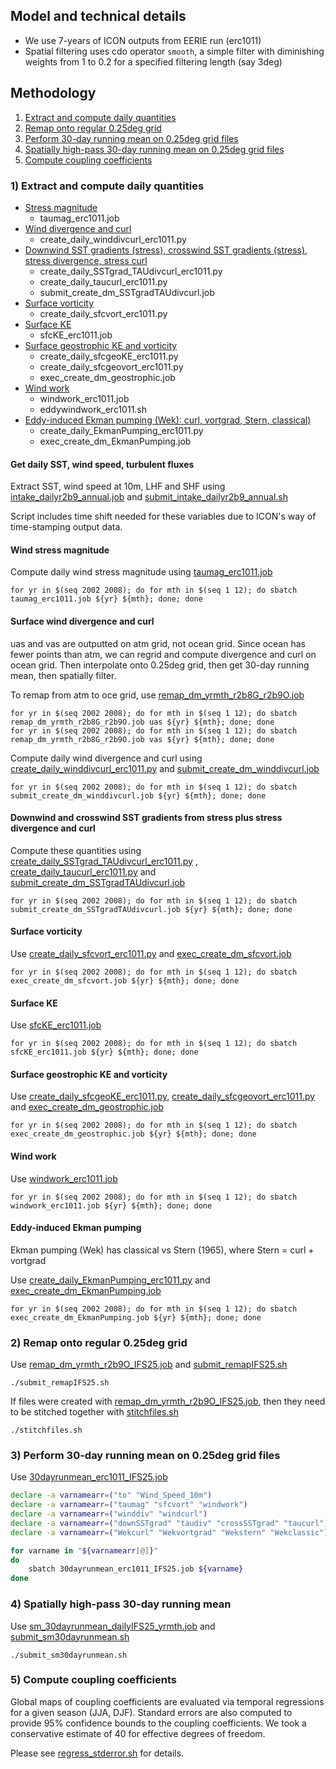 ## Model and technical details
- We use 7-years of ICON outputs from EERIE run (erc1011)
- Spatial filtering uses cdo operator `smooth`, a simple filter with diminishing weights from 1 to 0.2 for a specified filtering length (say 3deg)

## Methodology
1) [Extract and compute daily quantities](#1-extract-and-compute-daily-quantities)
2) [Remap onto regular 0.25deg grid](#2-remap-onto-regular-025deg-grid)
3) [Perform 30-day running mean on 0.25deg grid files](#3-perform-30-day-running-mean-on-025deg-grid-files)
4) [Spatially high-pass 30-day running mean on 0.25deg grid files](#4-spatially-high-pass-30-day-running-mean)
5) [Compute coupling coefficients](#5-compute-coupling-coefficients) 

### 1) Extract and compute daily quantities
- [Stress magnitude](#wind-stress-magnitude)
	- taumag_erc1011.job
- [Wind divergence and curl](#surface-wind-divergence-and-curl)
	- create_daily_winddivcurl_erc1011.py
- [Downwind SST gradients (stress), crosswind SST gradients (stress), stress divergence, stress curl](#downwind-and-crosswind-sst-gradients-from-stress-plus-stress-divergence-and-curl)
	- create_daily_SSTgrad_TAUdivcurl_erc1011.py
	- create_daily_taucurl_erc1011.py
    - submit_create_dm_SSTgradTAUdivcurl.job
- [Surface vorticity](#surface-vorticity)
	- create_daily_sfcvort_erc1011.py
- [Surface KE](#surface-ke)
	- sfcKE_erc1011.job
- [Surface geostrophic KE and vorticity](#surface-geostrophic-ke-and-vorticity)
	- create_daily_sfcgeoKE_erc1011.py
	- create_daily_sfcgeovort_erc1011.py
	- exec_create_dm_geostrophic.job
- [Wind work](#wind-work)
	- windwork_erc1011.job
	- eddywindwork_erc1011.sh
- [Eddy-induced Ekman pumping (Wek): curl, vortgrad, Stern, classical)](#eddy-induced-ekman-pumping)
	- create_daily_EkmanPumping_erc1011.py
	- exec_create_dm_EkmanPumping.job

#### Get daily SST, wind speed, turbulent fluxes
Extract SST, wind speed at 10m, LHF and SHF using [intake_dailyr2b9_annual.job](mesoscale-air-sea-coupling/ICON/intake_dailyr2b9_annual.job) and [submit_intake_dailyr2b9_annual.sh](mesoscale-air-sea-coupling/ICON/submit_intake_dailyr2b9_annual.sh)

Script includes time shift needed for these variables due to ICON's way of time-stamping output data.

#### Wind stress magnitude
Compute daily wind stress magnitude using
[taumag_erc1011.job](mesoscale-air-sea-coupling/ICON/taumag_erc1011.job)

	for yr in $(seq 2002 2008); do for mth in $(seq 1 12); do sbatch taumag_erc1011.job ${yr} ${mth}; done; done


#### Surface wind divergence and curl
uas and vas are outputted on atm grid, not ocean grid. Since ocean has fewer points than atm, we can regrid and compute divergence and curl on ocean grid. Then interpolate onto 0.25deg grid, then get 30-day running mean, then spatially filter.

To remap from atm to oce grid, use [remap_dm_yrmth_r2b8G_r2b9O.job](mesoscale-air-sea-coupling/ICON/remap_dm_yrmth_r2b8G_r2b9O.job) 

	for yr in $(seq 2002 2008); do for mth in $(seq 1 12); do sbatch remap_dm_yrmth_r2b8G_r2b9O.job uas ${yr} ${mth}; done; done
	for yr in $(seq 2002 2008); do for mth in $(seq 1 12); do sbatch remap_dm_yrmth_r2b8G_r2b9O.job vas ${yr} ${mth}; done; done

Compute daily wind divergence and curl using [create_daily_winddivcurl_erc1011.py](mesoscale-air-sea-coupling/ICON/create_daily_winddivcurl_erc1011.py) and [submit_create_dm_winddivcurl.job](mesoscale-air-sea-coupling/ICON/submit_create_dm_winddivcurl.job)

	for yr in $(seq 2002 2008); do for mth in $(seq 1 12); do sbatch submit_create_dm_winddivcurl.job ${yr} ${mth}; done; done


#### Downwind and crosswind SST gradients from stress plus stress divergence and curl
Compute these quantities using [create_daily_SSTgrad_TAUdivcurl_erc1011.py](mesoscale-air-sea-coupling/ICON/create_daily_SSTgrad_TAUdivcurl_erc1011.py) , [create_daily_taucurl_erc1011.py](mesoscale-air-sea-coupling/ICON/create_daily_taucurl_erc1011.py) and [submit_create_dm_SSTgradTAUdivcurl.job](mesoscale-air-sea-coupling/ICON/submit_create_dm_SSTgradTAUdivcurl.job)

	for yr in $(seq 2002 2008); do for mth in $(seq 1 12); do sbatch submit_create_dm_SSTgradTAUdivcurl.job ${yr} ${mth}; done; done

#### Surface vorticity
Use [create_daily_sfcvort_erc1011.py](mesoscale-air-sea-coupling/ICON/create_daily_sfcvort_erc1011.py) and [exec_create_dm_sfcvort.job](mesoscale-air-sea-coupling/ICON/exec_create_dm_sfcvort.job)

	for yr in $(seq 2002 2008); do for mth in $(seq 1 12); do sbatch exec_create_dm_sfcvort.job ${yr} ${mth}; done; done

#### Surface KE
Use [sfcKE_erc1011.job](mesoscale-air-sea-coupling/ICON/sfcKE_erc1011.job)

	for yr in $(seq 2002 2008); do for mth in $(seq 1 12); do sbatch sfcKE_erc1011.job ${yr} ${mth}; done; done

#### Surface geostrophic KE and vorticity
Use [create_daily_sfcgeoKE_erc1011.py](mesoscale-air-sea-coupling/ICON/create_daily_sfcgeoKE_erc1011.py), [create_daily_sfcgeovort_erc1011.py](mesoscale-air-sea-coupling/ICON/create_daily_sfcgeovort_erc1011.py) and [exec_create_dm_geostrophic.job](mesoscale-air-sea-coupling/ICON/exec_create_dm_geostrophic.job)

	for yr in $(seq 2002 2008); do for mth in $(seq 1 12); do sbatch exec_create_dm_geostrophic.job ${yr} ${mth}; done; done


#### Wind work
Use [windwork_erc1011.job](mesoscale-air-sea-coupling/ICON/windwork_erc1011.job)

	for yr in $(seq 2002 2008); do for mth in $(seq 1 12); do sbatch windwork_erc1011.job ${yr} ${mth}; done; done

#### Eddy-induced Ekman pumping
Ekman pumping (Wek) has classical vs Stern (1965), 
where Stern = curl + vortgrad

Use [create_daily_EkmanPumping_erc1011.py](mesoscale-air-sea-coupling/ICON/create_daily_EkmanPumping_erc1011.py) and [exec_create_dm_EkmanPumping.job](mesoscale-air-sea-coupling/ICON/exec_create_dm_EkmanPumping.job)

	for yr in $(seq 2002 2008); do for mth in $(seq 1 12); do sbatch exec_create_dm_EkmanPumping.job ${yr} ${mth}; done; done

### 2) Remap onto regular 0.25deg grid

Use [remap_dm_yrmth_r2b9O_IFS25.job](mesoscale-air-sea-coupling/ICON/remap_dm_yrmth_r2b9O_IFS25.job) and [submit_remapIFS25.sh](ICON/submit_remapIFS25.sh)

	./submit_remapIFS25.sh


If files were created with [remap_dm_yrmth_r2b9O_IFS25.job](mesoscale-air-sea-coupling/ICON/remap_dm_yrmth_r2b9O_IFS25.job), then they need to be stitched together with [stitchfiles.sh](mesoscale-air-sea-coupling/ICON/stitchfiles.sh)

	./stitchfiles.sh
 
### 3) Perform 30-day running mean on 0.25deg grid files
Use [30dayrunmean_erc1011_IFS25.job](mesoscale-air-sea-coupling/ICON/30dayrunmean_erc1011_IFS25.job)

```bash
declare -a varnamearr=("to" "Wind_Speed_10m")
declare -a varnamearr=("taumag" "sfcvort" "windwork")
declare -a varnamearr=("winddiv" "windcurl")
declare -a varnamearr=("downSSTgrad" "taudiv" "crossSSTgrad" "taucurl")
declare -a varnamearr=("Wekcurl" "Wekvortgrad" "Wekstern" "Wekclassic")

for varname in "${varnamearr[@]}"
do
	sbatch 30dayrunmean_erc1011_IFS25.job ${varname}
done
```

### 4) Spatially high-pass 30-day running mean
Use [sm_30dayrunmean_dailyIFS25_yrmth.job](mesoscale-air-sea-coupling/ICON/sm_30dayrunmean_dailyIFS25_yrmth.job) and [submit_sm30dayrunmean.sh](mesoscale-air-sea-coupling/ICON/submit_sm30dayrunmean.sh)

	./submit_sm30dayrunmean.sh

### 5) Compute coupling coefficients 

Global maps of coupling coefficients are evaluated via temporal regressions for a given season (JJA, DJF). Standard errors are also computed to provide 95\% confidence bounds to the coupling coefficients. We took a conservative estimate of 40 for effective degrees of freedom. 

Please see [regress_stderror.sh](ICON/regress_stderror.sh) for details.
